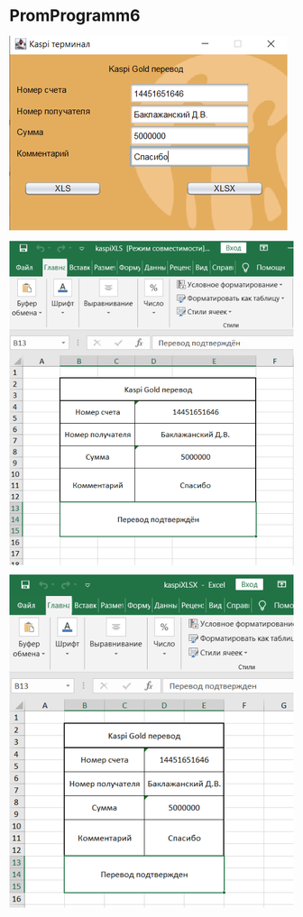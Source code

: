# PromProgramm6
![Screenshot](kaspi.png)

![Screenshot](kaspiXLS.png)

![Screenshot](kaspiXLSX.png)
